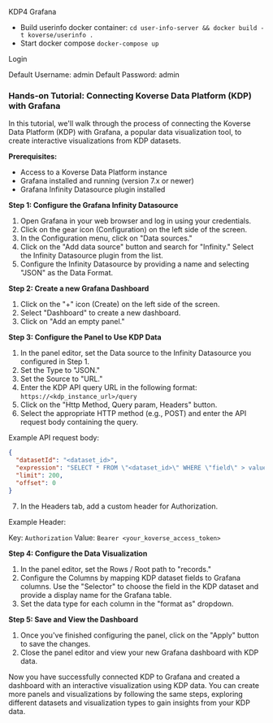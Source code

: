 KDP4 Grafana

* Build userinfo docker container: `cd user-info-server && docker build -t koverse/userinfo . `
* Start docker compose `docker-compose up`

Login

Default Username: admin
Default Password: admin

### Hands-on Tutorial: Connecting Koverse Data Platform (KDP) with Grafana

In this tutorial, we'll walk through the process of connecting the Koverse Data Platform (KDP) with Grafana, a popular data visualization tool, to create interactive visualizations from KDP datasets.

**Prerequisites:**

- Access to a Koverse Data Platform instance
- Grafana installed and running (version 7.x or newer)
- Grafana Infinity Datasource plugin installed

**Step 1: Configure the Grafana Infinity Datasource**

1. Open Grafana in your web browser and log in using your credentials.
2. Click on the gear icon (Configuration) on the left side of the screen.
3. In the Configuration menu, click on "Data sources."
4. Click on the "Add data source" button and search for "Infinity." Select the Infinity Datasource plugin from the list.
5. Configure the Infinity Datasource by providing a name and selecting "JSON" as the Data Format.

**Step 2: Create a new Grafana Dashboard**

1. Click on the "+" icon (Create) on the left side of the screen.
2. Select "Dashboard" to create a new dashboard.
3. Click on "Add an empty panel."

**Step 3: Configure the Panel to Use KDP Data**

1. In the panel editor, set the Data source to the Infinity Datasource you configured in Step 1.
2. Set the Type to "JSON."
3. Set the Source to "URL."
4. Enter the KDP API query URL in the following format: `https://<kdp_instance_url>/query`
5. Click on the "Http Method, Query param, Headers" button.
6. Select the appropriate HTTP method (e.g., POST) and enter the API request body containing the query.

Example API request body:

```json
{
  "datasetId": "<dataset_id>",
  "expression": "SELECT * FROM \"<dataset_id>\" WHERE \"field\" > value",
  "limit": 200,
  "offset": 0
}
```

7. In the Headers tab, add a custom header for Authorization.

Example Header:

Key: `Authorization`
Value: `Bearer <your_koverse_access_token>`

**Step 4: Configure the Data Visualization**

1. In the panel editor, set the Rows / Root path to "records."
2. Configure the Columns by mapping KDP dataset fields to Grafana columns. Use the "Selector" to choose the field in the KDP dataset and provide a display name for the Grafana table.
3. Set the data type for each column in the "format as" dropdown.

**Step 5: Save and View the Dashboard**

1. Once you've finished configuring the panel, click on the "Apply" button to save the changes.
2. Close the panel editor and view your new Grafana dashboard with KDP data.

Now you have successfully connected KDP to Grafana and created a dashboard with an interactive visualization using KDP data. You can create more panels and visualizations by following the same steps, exploring different datasets and visualization types to gain insights from your KDP data.
